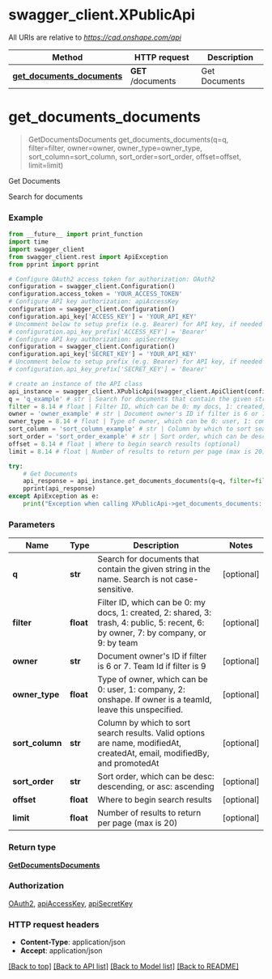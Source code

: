 # swagger_client.XPublicApi

All URIs are relative to *https://cad.onshape.com/api*

Method | HTTP request | Description
------------- | ------------- | -------------
[**get_documents_documents**](XPublicApi.md#get_documents_documents) | **GET** /documents | Get Documents


# **get_documents_documents**
> GetDocumentsDocuments get_documents_documents(q=q, filter=filter, owner=owner, owner_type=owner_type, sort_column=sort_column, sort_order=sort_order, offset=offset, limit=limit)

Get Documents

Search for documents

### Example
```python
from __future__ import print_function
import time
import swagger_client
from swagger_client.rest import ApiException
from pprint import pprint

# Configure OAuth2 access token for authorization: OAuth2
configuration = swagger_client.Configuration()
configuration.access_token = 'YOUR_ACCESS_TOKEN'
# Configure API key authorization: apiAccessKey
configuration = swagger_client.Configuration()
configuration.api_key['ACCESS_KEY'] = 'YOUR_API_KEY'
# Uncomment below to setup prefix (e.g. Bearer) for API key, if needed
# configuration.api_key_prefix['ACCESS_KEY'] = 'Bearer'
# Configure API key authorization: apiSecretKey
configuration = swagger_client.Configuration()
configuration.api_key['SECRET_KEY'] = 'YOUR_API_KEY'
# Uncomment below to setup prefix (e.g. Bearer) for API key, if needed
# configuration.api_key_prefix['SECRET_KEY'] = 'Bearer'

# create an instance of the API class
api_instance = swagger_client.XPublicApi(swagger_client.ApiClient(configuration))
q = 'q_example' # str | Search for documents that contain the given string in the name. Search is           not case-sensitive. (optional)
filter = 8.14 # float | Filter ID, which can be 0: my docs, 1: created, 2: shared, 3: trash,           4: public, 5: recent, 6: by owner, 7: by company, or 9: by team (optional)
owner = 'owner_example' # str | Document owner's ID if filter is 6 or 7. Team Id if filter is 9 (optional)
owner_type = 8.14 # float | Type of owner, which can be 0: user, 1: company, 2: onshape. If           owner is a teamId, leave this unspecified. (optional)
sort_column = 'sort_column_example' # str | Column by which to sort search results. Valid options           are name, modifiedAt, createdAt, email, modifiedBy, and promotedAt (optional)
sort_order = 'sort_order_example' # str | Sort order, which can be desc: descending, or asc: ascending (optional)
offset = 8.14 # float | Where to begin search results (optional)
limit = 8.14 # float | Number of results to return per page (max is 20) (optional)

try:
    # Get Documents
    api_response = api_instance.get_documents_documents(q=q, filter=filter, owner=owner, owner_type=owner_type, sort_column=sort_column, sort_order=sort_order, offset=offset, limit=limit)
    pprint(api_response)
except ApiException as e:
    print("Exception when calling XPublicApi->get_documents_documents: %s\n" % e)
```

### Parameters

Name | Type | Description  | Notes
------------- | ------------- | ------------- | -------------
 **q** | **str**| Search for documents that contain the given string in the name. Search is           not case-sensitive. | [optional] 
 **filter** | **float**| Filter ID, which can be 0: my docs, 1: created, 2: shared, 3: trash,           4: public, 5: recent, 6: by owner, 7: by company, or 9: by team | [optional] 
 **owner** | **str**| Document owner&#39;s ID if filter is 6 or 7. Team Id if filter is 9 | [optional] 
 **owner_type** | **float**| Type of owner, which can be 0: user, 1: company, 2: onshape. If           owner is a teamId, leave this unspecified. | [optional] 
 **sort_column** | **str**| Column by which to sort search results. Valid options           are name, modifiedAt, createdAt, email, modifiedBy, and promotedAt | [optional] 
 **sort_order** | **str**| Sort order, which can be desc: descending, or asc: ascending | [optional] 
 **offset** | **float**| Where to begin search results | [optional] 
 **limit** | **float**| Number of results to return per page (max is 20) | [optional] 

### Return type

[**GetDocumentsDocuments**](GetDocumentsDocuments.md)

### Authorization

[OAuth2](../README.md#OAuth2), [apiAccessKey](../README.md#apiAccessKey), [apiSecretKey](../README.md#apiSecretKey)

### HTTP request headers

 - **Content-Type**: application/json
 - **Accept**: application/json

[[Back to top]](#) [[Back to API list]](../README.md#documentation-for-api-endpoints) [[Back to Model list]](../README.md#documentation-for-models) [[Back to README]](../README.md)

